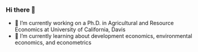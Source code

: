 ### Hi there 👋
- 🔭 I’m currently working on a Ph.D. in Agricultural and Resource Economics at University of California, Davis
- 🌱 I’m currently learning about development economics, environmental economics, and econometrics
<!--
**mspitzerbrooks/mspitzerbrooks** is a ✨ _special_ ✨ repository because its `README.md` (this file) appears on your GitHub profile.

Here are some ideas to get you started:

- 🔭 I’m currently working on ...
- 🌱 I’m currently learning ...
- 👯 I’m looking to collaborate on ...
- 🤔 I’m looking for help with ...
- 💬 Ask me about ...
- 📫 How to reach me: ...
- 😄 Pronouns: ...
- ⚡ Fun fact: ...
-->
